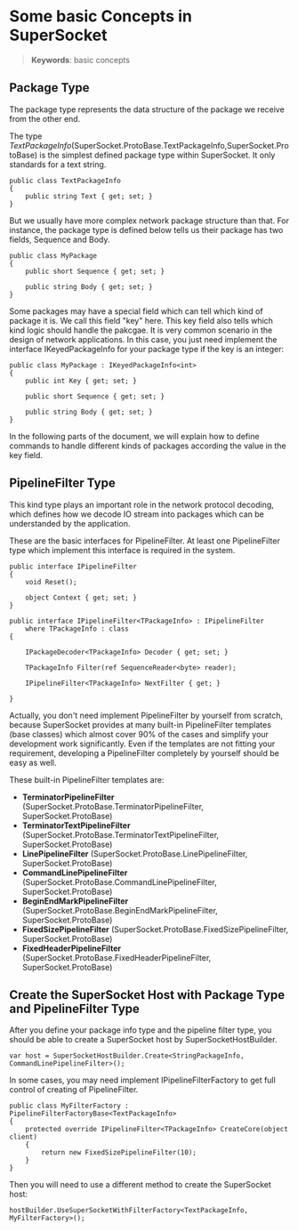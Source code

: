 # Some basic Concepts in SuperSocket
> __Keywords__: basic concepts

## Package Type

The package type represents the data structure of the package we receive from the other end.

The type *TextPackageInfo*(SuperSocket.ProtoBase.TextPackageInfo,SuperSocket.ProtoBase) is the simplest defined package type within SuperSocket. It only standards for a text string.


    public class TextPackageInfo
    {
        public string Text { get; set; }
    }


But we usually have more complex network package structure than that. For instance, the package type is defined below tells us their package has two fields, Sequence and Body.

    public class MyPackage
    {
        public short Sequence { get; set; }

        public string Body { get; set; }
    }

Some packages may have a special field which can tell which kind of package it is. We call this field "key" here. This key field also tells which kind logic should handle the pakcgae. It is very common scenario in the design of network applications. In this case, you just need implement the interface IKeyedPackageInfo<int> for your package type if the key is an integer:

    public class MyPackage : IKeyedPackageInfo<int>
    {
        public int Key { get; set; }

        public short Sequence { get; set; }

        public string Body { get; set; }
    }

In the following parts of the document, we will explain how to define commands to handle different kinds of packages according the value in the key field.


## PipelineFilter Type

This kind type plays an important role in the network protocol decoding, which defines how we decode IO stream into packages which can be understanded by the application.

These are the basic interfaces for PipelineFilter. At least one PipelineFilter type which implement this interface is required in the system.


    public interface IPipelineFilter
    {
        void Reset();

        object Context { get; set; }        
    }

    public interface IPipelineFilter<TPackageInfo> : IPipelineFilter
        where TPackageInfo : class
    {
        
        IPackageDecoder<TPackageInfo> Decoder { get; set; }

        TPackageInfo Filter(ref SequenceReader<byte> reader);

        IPipelineFilter<TPackageInfo> NextFilter { get; }
        
    }

Actually, you don't need implement PipelineFilter by yourself from scratch, because SuperSocket provides at many built-in PipelineFilter templates (base classes) which almost cover 90% of the cases and simplify your development work significantly. Even if the templates are not fitting your requirement, developing a PipelineFilter completely by yourself should be easy as well.

These built-in PipelineFilter templates are:

* **TerminatorPipelineFilter** (SuperSocket.ProtoBase.TerminatorPipelineFilter, SuperSocket.ProtoBase)
* **TerminatorTextPipelineFilter** (SuperSocket.ProtoBase.TerminatorTextPipelineFilter, SuperSocket.ProtoBase)
* **LinePipelineFilter** (SuperSocket.ProtoBase.LinePipelineFilter, SuperSocket.ProtoBase)
* **CommandLinePipelineFilter** (SuperSocket.ProtoBase.CommandLinePipelineFilter, SuperSocket.ProtoBase)
* **BeginEndMarkPipelineFilter** (SuperSocket.ProtoBase.BeginEndMarkPipelineFilter, SuperSocket.ProtoBase)
* **FixedSizePipelineFilter** (SuperSocket.ProtoBase.FixedSizePipelineFilter, SuperSocket.ProtoBase)
* **FixedHeaderPipelineFilter** (SuperSocket.ProtoBase.FixedHeaderPipelineFilter, SuperSocket.ProtoBase)


## Create the SuperSocket Host with Package Type and PipelineFilter Type

After you define your package info type and the pipeline filter type, you should be able to create a SuperSocket host by SuperSocketHostBuilder.


    var host = SuperSocketHostBuilder.Create<StringPackageInfo, CommandLinePipelineFilter>();


In some cases, you may need implement IPipelineFilterFactory<TPackageInfo> to get full control of  creating of PipelineFilter.


    public class MyFilterFactory : PipelineFilterFactoryBase<TextPackageInfo>
    {
        protected override IPipelineFilter<TPackageInfo> CreateCore(object client)
        {
            return new FixedSizePipelineFilter(10);
        }
    }

Then you will need to use a different method to create the SuperSocket host:


    hostBuilder.UseSuperSocketWithFilterFactory<TextPackageInfo, MyFilterFactory>();




